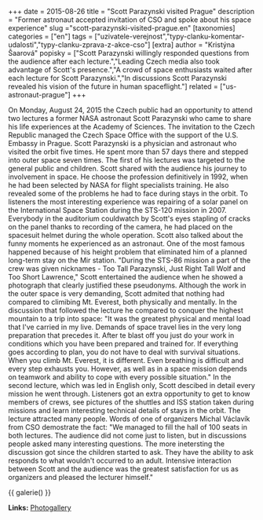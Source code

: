 +++
date = 2015-08-26
title = "Scott Parazynski visited Prague"
description = "Former astronaut accepted invitation of CSO and spoke about his space experience"
slug ="scott-parazynski-visited-prague.en"
[taxonomies]
categories = ["en"]
tags = ["uzivatele-verejnost","typy-clanku-komentar-udalosti","typy-clanku-zprava-z-akce-cso"]
[extra]
author = "Kristýna Šaarová"
popisky = ["Scott Parazynski willingly responded questions from the audience after each lecture.","Leading Czech media also took advantage of Scott&#039;s presence.","A crowd of space enthusiasts waited after each lecture for Scott Parazynski.","In discussions Scott Parazynski revealed his vision of the future in human spaceflight."]
related = ["us-astronaut-prague"]
+++

On Monday, August 24, 2015 the Czech public had an opportunity to attend two lectures a former NASA astronaut Scott Parazynski who came to share his life experiences at the Academy of Sciences. The invitation to the Czech Republic managed the Czech Space Office with the support of the U.S. Embassy in Prague. Scott Parazynski is a physician and astronaut who visited the orbit five times. He spent more than 57 days there and stepped into outer space seven times. The first of his lectures was targeted to the general public and children. Scott shared with the audience his journey to involvement in space. He choose the profession definitively in 1992, when he had been selected by NASA for flight specialists training. He also revealed some of the problems he had to face during stays in the orbit. To listeners the most interesting experience was repairing of a solar panel on the International Space Station during the STS-120 mission in 2007. Everybody in the auditorium couldwatch by Scott's eyes stapling of cracks on the panel thanks to recording of the camera, he had placed on the spacesuit helmet during the whole operation. Scott also talked about the funny moments he experienced as an astronaut. One of the most famous happened because of his height problem that eliminated him of a planned long-term stay on the Mir station. "During the STS-86 mission a part of the crew was given nicknames - Too Tall Parazynski, Just Right Tall Wolf and Too Short Lawrence," Scott entertained the audience when he showed a photograph that clearly justified these pseudonyms. Although the work in the outer space is very demanding, Scott admited that nothing had compared to climibing Mt. Everest, both physically and mentally. In the discussion that followed the lecture he compared to conquer the highest mountain to a trip into space: "It was the greatest physical and mental load that I've carried in my live. Demands of space travel lies in the very long preparation that precedes it. After te blast off you just do your work in conditions which you have been prepared and trained for. If everything goes according to plan, you do not have to deal with survival situations. When you climb Mt. Everest, it is different. Even breathing is difficult and every step exhausts you. However, as well as in a space mission depends on teamwork and ability to cope with every possible situation." In the second lecture, which was led in English only, Scott descibed in detail every mission he went through. Listeners got an extra opportunity to get to know members of crews, see pictures of the shuttles and ISS station taken during missions and learn interesting technical details of stays in the orbit. The lecture attracted many people. Words of one of organizers Michal Václavík from CSO demostrate the fact: "We managed to fill the hall of 100 seats in both lectures. The audience did not come just to listen, but in discussions people asked many interesting questions. The more inetersting the discussion got since the children started to ask. They have the ability to ask responds to what wouldn't occurred to an adult. Intensive interaction between Scott and the audience was the greatest satisfaction for us as organizers and pleased the lecturer himself."

{{ galerie() }}

**Links:**
[Photogallery]

[Photogallery]: https://www.facebook.com/media/set/?set
